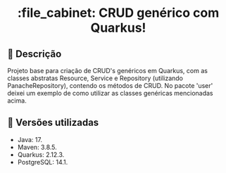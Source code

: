 <h1 align="center">:file_cabinet: CRUD genérico com Quarkus!</h1>

## :memo: Descrição
Projeto base para criação de CRUD's genéricos em Quarkus, com as classes abstratas Resource, Service e Repository (utilizando PanacheRepository), contendo os métodos de CRUD.
No pacote 'user' deixei um exemplo de como utilizar as classes genéricas mencionadas acima.

## :wrench: Versões utilizadas
* Java: 17.
* Maven: 3.8.5.
* Quarkus: 2.12.3.
* PostgreSQL: 14.1.
